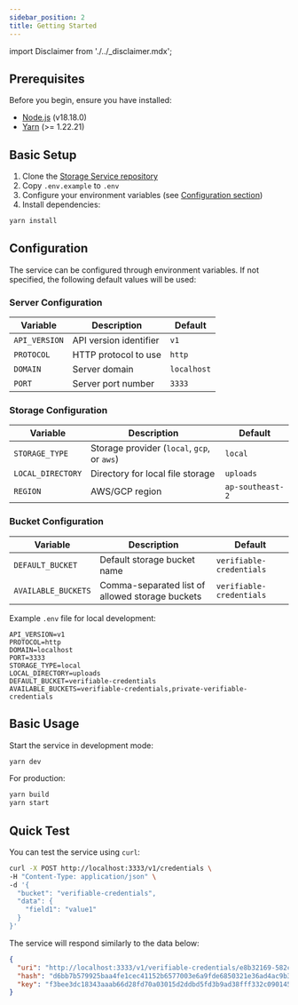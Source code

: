 ```yaml
---
sidebar_position: 2
title: Getting Started
---
```


import Disclaimer from './../_disclaimer.mdx';

<Disclaimer />

## Prerequisites

Before you begin, ensure you have installed:
- [Node.js](https://nodejs.org/) (v18.18.0)
- [Yarn](https://yarnpkg.com/) (>= 1.22.21)

## Basic Setup

1. Clone the [Storage Service repository](https://github.com/uncefact/project-identity-resolver)
2. Copy `.env.example` to `.env`
3. Configure your environment variables (see [Configuration section](/docs/getting-started/#configuration))
4. Install dependencies:

```bash
yarn install
```

## Configuration

The service can be configured through environment variables. If not specified, the following default values will be used:

### Server Configuration

| Variable | Description | Default |
|----------|-------------|---------|
| `API_VERSION` | API version identifier | `v1` |
| `PROTOCOL` | HTTP protocol to use | `http` |
| `DOMAIN` | Server domain | `localhost` |
| `PORT` | Server port number | `3333` |

### Storage Configuration

| Variable | Description | Default |
|----------|-------------|---------|
| `STORAGE_TYPE` | Storage provider (`local`, `gcp`, or `aws`) | `local` |
| `LOCAL_DIRECTORY` | Directory for local file storage | `uploads` |
| `REGION` | AWS/GCP region | `ap-southeast-2` |

### Bucket Configuration

| Variable | Description | Default |
|----------|-------------|---------|
| `DEFAULT_BUCKET` | Default storage bucket name | `verifiable-credentials` |
| `AVAILABLE_BUCKETS` | Comma-separated list of allowed storage buckets | `verifiable-credentials` |

Example `.env` file for local development:

```env
API_VERSION=v1
PROTOCOL=http
DOMAIN=localhost
PORT=3333
STORAGE_TYPE=local
LOCAL_DIRECTORY=uploads
DEFAULT_BUCKET=verifiable-credentials
AVAILABLE_BUCKETS=verifiable-credentials,private-verifiable-credentials
```

## Basic Usage

Start the service in development mode:

```bash
yarn dev
```

For production:

```bash
yarn build
yarn start
```

## Quick Test

You can test the service using `curl`:

```bash
curl -X POST http://localhost:3333/v1/credentials \
-H "Content-Type: application/json" \
-d '{
  "bucket": "verifiable-credentials",
  "data": {
    "field1": "value1"
  }
}'
```

The service will respond similarly to the data below:

```json
{
  "uri": "http://localhost:3333/v1/verifiable-credentials/e8b32169-582c-421a-a03f-5d1a7ac62d51.json",
  "hash": "d6bb7b579925baa4fe1cec41152b6577003e6a9fde6850321e36ad4ac9b3f30a",
  "key": "f3bee3dc18343aaab66d28fd70a03015d2ddbd5fd3b9ad38fff332c09014598d"
}
```
